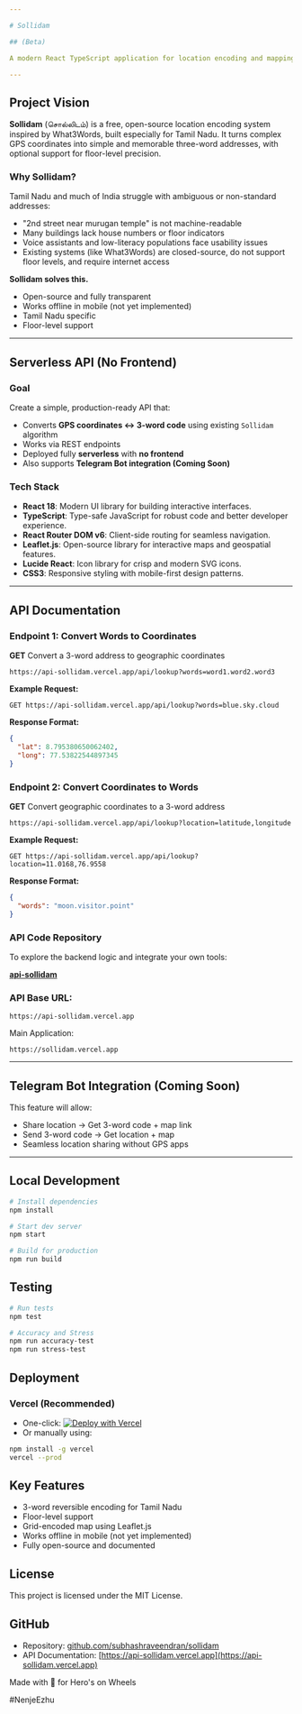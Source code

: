 ```yaml
---

# Sollidam

## (Beta)

A modern React TypeScript application for location encoding and mapping, featuring an interactive map interface with Tamil Nadu-specific grid system.

---
```


## Project Vision

**Sollidam** (சொல்லிடம்) is a free, open-source location encoding system inspired by What3Words, built especially for Tamil Nadu. It turns complex GPS coordinates into simple and memorable three-word addresses, with optional support for floor-level precision.

### Why Sollidam?

Tamil Nadu and much of India struggle with ambiguous or non-standard addresses:

* "2nd street near murugan temple" is not machine-readable
* Many buildings lack house numbers or floor indicators
* Voice assistants and low-literacy populations face usability issues
* Existing systems (like What3Words) are closed-source, do not support floor levels, and require internet access

**Sollidam solves this.**

* Open-source and fully transparent
* Works offline in mobile (not yet implemented)
* Tamil Nadu specific
* Floor-level support

---

## Serverless API (No Frontend)

### Goal

Create a simple, production-ready API that:

* Converts **GPS coordinates ↔ 3-word code** using existing `Sollidam` algorithm
* Works via REST endpoints
* Deployed fully **serverless** with **no frontend**
* Also supports **Telegram Bot integration (Coming Soon)**

### Tech Stack

* **React 18**: Modern UI library for building interactive interfaces.
* **TypeScript**: Type-safe JavaScript for robust code and better developer experience.
* **React Router DOM v6**: Client-side routing for seamless navigation.
* **Leaflet.js**: Open-source library for interactive maps and geospatial features.
* **Lucide React**: Icon library for crisp and modern SVG icons.
* **CSS3**: Responsive styling with mobile-first design patterns.

---

## API Documentation

### Endpoint 1: Convert Words to Coordinates

**GET** Convert a 3-word address to geographic coordinates

```url
https://api-sollidam.vercel.app/api/lookup?words=word1.word2.word3
```

**Example Request:**

```url
GET https://api-sollidam.vercel.app/api/lookup?words=blue.sky.cloud
```

**Response Format:**

```json
{
  "lat": 8.795380650062402,
  "long": 77.53822544897345
}
```

### Endpoint 2: Convert Coordinates to Words

**GET** Convert geographic coordinates to a 3-word address

```url
https://api-sollidam.vercel.app/api/lookup?location=latitude,longitude
```

**Example Request:**

```url
GET https://api-sollidam.vercel.app/api/lookup?location=11.0168,76.9558
```

**Response Format:**

```json
{
  "words": "moon.visitor.point"
}
```

### API Code Repository

To explore the backend logic and integrate your own tools:

[**api-sollidam**](https://github.com/subhashraveendran/api-sollidam)


### API Base URL:

```
https://api-sollidam.vercel.app
```

Main Application:

```
https://sollidam.vercel.app
```

---

## Telegram Bot Integration (Coming Soon)

This feature will allow:

* Share location → Get 3-word code + map link
* Send 3-word code → Get location + map
* Seamless location sharing without GPS apps

---

## Local Development

```bash
# Install dependencies
npm install

# Start dev server
npm start

# Build for production
npm run build
```

## Testing

```bash
# Run tests
npm test

# Accuracy and Stress
npm run accuracy-test
npm run stress-test
```

## Deployment

### Vercel (Recommended)

* One-click: [![Deploy with Vercel](https://vercel.com/button)](https://vercel.com/import/project?template=https://github.com/subhashraveendran/sollidam)
* Or manually using:

```bash
npm install -g vercel
vercel --prod
```

## Key Features

* 3-word reversible encoding for Tamil Nadu
* Floor-level support
* Grid-encoded map using Leaflet.js
* Works offline in mobile (not yet implemented)
* Fully open-source and documented

## License

This project is licensed under the MIT License.

## GitHub

* Repository: [github.com/subhashraveendran/sollidam](https://github.com/subhashraveendran/sollidam)
* API Documentation: [https://api-sollidam.vercel.app](https://api-sollidam.vercel.app)

Made with 💖 for Hero's on Wheels

\#NenjeEzhu
